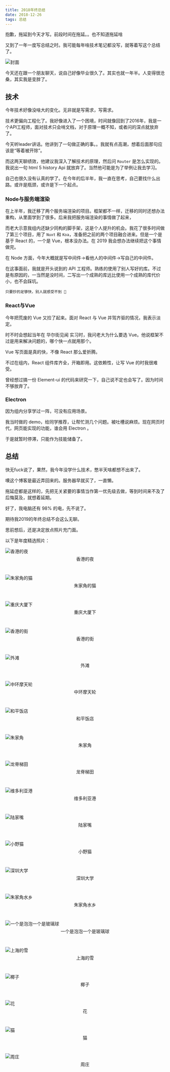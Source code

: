 ```yaml
---
title: 2018年终总结
date: 2018-12-26
tags: 总结
---
```

抱歉，拖延到今天才写。前段时间在拖延。。也不知道拖延啥

又到了一年一度写总结之时。我可能每年啥技术笔记都没写，就等着写这个总结了。

![封面](http://img.fengyuanzemin.com/camera/DSC08546.jpg?imageView2/2/w/1200/h/800/q/75|watermark/2/text/QEZlbmc=/font/5b6u6L2v6ZuF6buR/fontsize/520/fill/I0ZGRkZGRg==/dissolve/77/gravity/SouthEast/dx/10/dy/10|imageslim)

<!--more-->

今天还在跟一个朋友聊天，说自己好像毕业很久了。其实也就一年半。人变得很沧桑，其实我是变胖了。


## 技术
今年技术好像没啥大的变化。无非就是写需求，写需求。

技术更偏向工程化了。我好像进入了一个困境，时间就像回到了2016年，我是一个API工程师，面对技术只会啃文档，对于原理一概不知，或者问的深点就放弃了。

今天听leader讲话。他讲到了一句做正确的事。。我就有点高潮，想着后面那句应该是“等着被开除”。

而这两天聊绩效，他建议我深入了解技术的原理，然后问 `Router` 是怎么实现的。我说出一句 html 5 history Api 就放弃了。当然他可能是为了举例让我去学习。

自己也很久没有认真的学了。在今年的后半年，我一直在思考，自己要找什么出路。或许是瓶颈，或许是下一个起点。

### Node与服务端渲染

在上半年，我迁移了两个服务端渲染的项目。框架都不一样，迁移的同时还想办法重构，从里面学到了很多。后来我把服务端渲染的事情做了起来，

而老大示意我组内还缺少同构的脚手架，这是个人提升的机会。我花了很多时间做了第三个项目，用了 `Nuxt` 和 `Koa`，准备把之前的两个项目融合进来。但是一个是基于 React 的，一个是 Vue，根本没办法。在 2019 我会想办法继续把这个事情做完。

在 Node 方面，今年大概就是写中间件->看他人的中间件->写自己的中间件。

在这事面前，我就是开头说到的 API 工程师。熟练的使用了别人写好的库。不过是有原因的，一当然是没时间，二写出一个成熟的库远比使用一个成熟的库代价小，也不会踩坑。

	只要抄的足够快，别人就感受不到 👻


### React与Vue

今年把荒废的 Vue 又捡了起来。面对 React 与 Vue 并驾齐驱的情况，我表示淡定。

时不时会想起当年在 华尔街见闻 实习时，我问老大为什么要选 Vue。他说框架不过是用来解决问题的，哪个快一点就用那个。

Vue 写页面是真的快，不像 React 那么爱折腾。

不过在组内，React 组件库齐全，开箱即用。这依赖性，让写 Vue 的时我很难受。

曾经想过搞一份 Element-ui 的代码来研究一下，自己说不定也会写了。因为时间不够放弃了。

### Electron

因为组内分享学过一阵，可没有应用场景。

我当时做的 demo，给同学推荐，让帮忙测几个问题。被吐槽说麻烦。现在网页时代，网页能实现的功能，谁会用 Electron 。

于是就暂时停滞，只能作为技能储备了。

## 总结
快无fuck说了，果然，我今年没学什么技术，憋半天啥都想不出来了。

噢这个博客是最近弄回来的。服务器早就买了，一直懒。

拖延症都是这样的，先把无关紧要的事情当作第一优先级去做，等到时间来不及了后悔莫及，就想着延期。

好了，我电脑还有 98% 的电，先不说了。

期待我2019的年终总结不会这么无聊。

思前想后，还是决定放点照片充门面。

以下是年度精选照片：

![香港的夜](http://img.fengyuanzemin.com/camera/DSC08457.jpg?imageView2/2/w/1200/h/800/q/75|watermark/2/text/QEZlbmc=/font/5b6u6L2v6ZuF6buR/fontsize/520/fill/I0ZGRkZGRg==/dissolve/77/gravity/SouthEast/dx/10/dy/10|imageslim)
<div style="text-align: center;margin-bottom: 40px;margin-top: -10px;">香港的夜</div>

![朱家角的猫](http://img.fengyuanzemin.com/camera/DSCF1376.jpg?imageView2/2/w/1200/h/800/q/75|watermark/2/text/QEZlbmc=/font/5b6u6L2v6ZuF6buR/fontsize/520/fill/I0ZGRkZGRg==/dissolve/77/gravity/SouthEast/dx/10/dy/10|imageslim)
<div style="text-align: center;margin-bottom: 40px;margin-top: -10px;">朱家角的猫</div>

![重庆大厦下](http://img.fengyuanzemin.com/camera/DSC08304.jpg?imageView2/2/w/1200/h/800/q/75|watermark/2/text/QEZlbmc=/font/5b6u6L2v6ZuF6buR/fontsize/520/fill/I0ZGRkZGRg==/dissolve/77/gravity/SouthEast/dx/10/dy/10|imageslim)
<div style="text-align: center;margin-bottom: 40px;margin-top: -10px;">重庆大厦下</div>

![香港的街](http://img.fengyuanzemin.com/camera/DSC08267-fugu.jpg?imageView2/2/w/1200/h/800/q/75|watermark/2/text/QEZlbmc=/font/5b6u6L2v6ZuF6buR/fontsize/520/fill/I0ZGRkZGRg==/dissolve/77/gravity/SouthEast/dx/10/dy/10|imageslim)
<div style="text-align: center;margin-bottom: 40px;margin-top: -10px;">香港的街</div>

![外滩](http://img.fengyuanzemin.com/camera/DSC09178.jpg?imageView2/2/w/1200/h/800/q/75|watermark/2/text/QEZlbmc=/font/5b6u6L2v6ZuF6buR/fontsize/520/fill/I0ZGRkZGRg==/dissolve/77/gravity/SouthEast/dx/10/dy/10|imageslim)
<div style="text-align: center;margin-bottom: 40px;margin-top: -10px;">外滩</div>

![中环摩天轮](http://img.fengyuanzemin.com/camera/DSC08351.jpg?imageView2/2/w/1200/h/800/q/75|watermark/2/text/QEZlbmc=/font/5b6u6L2v6ZuF6buR/fontsize/520/fill/I0ZGRkZGRg==/dissolve/77/gravity/SouthEast/dx/10/dy/10|imageslim)
<div style="text-align: center;margin-bottom: 40px;margin-top: -10px;">中环摩天轮</div>

![和平饭店](http://img.fengyuanzemin.com/camera/DSC09264-%E9%AB%98%E5%85%89.jpg?imageView2/2/w/1200/h/800/q/75|watermark/2/text/QEZlbmc=/font/5b6u6L2v6ZuF6buR/fontsize/520/fill/I0ZGRkZGRg==/dissolve/77/gravity/SouthEast/dx/10/dy/10|imageslim)
<div style="text-align: center;margin-bottom: 40px;margin-top: -10px;">和平饭店</div>

![朱家角](http://img.fengyuanzemin.com/camera/DSC05704%E2%80%94%E2%80%941.jpg?imageView2/2/w/1200/h/800/q/75|watermark/2/text/QEZlbmc=/font/5b6u6L2v6ZuF6buR/fontsize/520/fill/I0ZGRkZGRg==/dissolve/77/gravity/SouthEast/dx/10/dy/10|imageslim)
<div style="text-align: center;margin-bottom: 40px;margin-top: -10px;">朱家角</div>

![龙脊梯田](http://img.fengyuanzemin.com/camera/DSC07477-tongtou.jpg?imageView2/2/w/1200/h/800/q/75|watermark/2/text/QEZlbmc=/font/5b6u6L2v6ZuF6buR/fontsize/520/fill/I0ZGRkZGRg==/dissolve/77/gravity/SouthEast/dx/10/dy/10|imageslim)
<div style="text-align: center;margin-bottom: 40px;margin-top: -10px;">龙脊梯田</div>

![维多利亚港](http://img.fengyuanzemin.com/camera/DSC08424.jpg?imageView2/2/w/1200/h/800/q/75|watermark/2/text/QEZlbmc=/font/5b6u6L2v6ZuF6buR/fontsize/520/fill/I0ZGRkZGRg==/dissolve/77/gravity/SouthEast/dx/10/dy/10|imageslim)
<div style="text-align: center;margin-bottom: 40px;margin-top: -10px;">维多利亚港</div>

![陆家嘴](http://img.fengyuanzemin.com/camera/DSC09470.jpg?imageView2/2/w/1200/h/800/q/75|watermark/2/text/QEZlbmc=/font/5b6u6L2v6ZuF6buR/fontsize/520/fill/I0ZGRkZGRg==/dissolve/77/gravity/SouthEast/dx/10/dy/10|imageslim)
<div style="text-align: center;margin-bottom: 40px;margin-top: -10px;">陆家嘴</div>

![小野猫](http://img.fengyuanzemin.com/camera/DSC08667.jpg?imageView2/2/w/1200/h/800/q/75|watermark/2/text/QEZlbmc=/font/5b6u6L2v6ZuF6buR/fontsize/520/fill/I0ZGRkZGRg==/dissolve/77/gravity/SouthEast/dx/10/dy/10|imageslim)
<div style="text-align: center;margin-bottom: 40px;margin-top: -10px;">小野猫</div>

![深圳大学](http://img.fengyuanzemin.com/camera/DSC08097.jpg?imageView2/2/w/1200/h/800/q/75|watermark/2/text/QEZlbmc=/font/5b6u6L2v6ZuF6buR/fontsize/520/fill/I0ZGRkZGRg==/dissolve/77/gravity/SouthEast/dx/10/dy/10|imageslim)
<div style="text-align: center;margin-bottom: 40px;margin-top: -10px;">深圳大学</div>

![朱家角水乡](http://img.fengyuanzemin.com/camera/DSCF1329.jpg?imageView2/2/w/1200/h/800/q/75|watermark/2/text/QEZlbmc=/font/5b6u6L2v6ZuF6buR/fontsize/520/fill/I0ZGRkZGRg==/dissolve/77/gravity/SouthEast/dx/10/dy/10|imageslim)
<div style="text-align: center;margin-bottom: 40px;margin-top: -10px;">朱家角水乡</div>

![一个是泡泡一个是玻璃球](http://img.fengyuanzemin.com/camera/DSCF2649.JPG?imageView2/2/w/1200/h/800/q/75|watermark/2/text/QEZlbmc=/font/5b6u6L2v6ZuF6buR/fontsize/520/fill/I0ZGRkZGRg==/dissolve/77/gravity/SouthEast/dx/10/dy/10|imageslim)
<div style="text-align: center;margin-bottom: 40px;margin-top: -10px;">一个是泡泡一个是玻璃球</div>

![上海的雪](http://img.fengyuanzemin.com/camera/DSCF1432.JPG?imageView2/2/w/1200/h/800/q/75|watermark/2/text/QEZlbmc=/font/5b6u6L2v6ZuF6buR/fontsize/520/fill/I0ZGRkZGRg==/dissolve/77/gravity/SouthEast/dx/10/dy/10|imageslim)
<div style="text-align: center;margin-bottom: 40px;margin-top: -10px;">上海的雪</div>

![椰子](http://img.fengyuanzemin.com/camera/DSC08830.jpg?imageView2/2/w/1200/h/800/q/75|watermark/2/text/QEZlbmc=/font/5b6u6L2v6ZuF6buR/fontsize/520/fill/I0ZGRkZGRg==/dissolve/77/gravity/SouthEast/dx/10/dy/10|imageslim)
<div style="text-align: center;margin-bottom: 40px;margin-top: -10px;">椰子</div>

![花](http://img.fengyuanzemin.com/camera/DSC08017-short.jpg?imageView2/2/w/1200/h/800/q/75|watermark/2/text/QEZlbmc=/font/5b6u6L2v6ZuF6buR/fontsize/520/fill/I0ZGRkZGRg==/dissolve/77/gravity/SouthEast/dx/10/dy/10|imageslim)
<div style="text-align: center;margin-bottom: 40px;margin-top: -10px;">花</div>

![猫](http://img.fengyuanzemin.com/camera/DSC07083.jpg?imageView2/2/w/1200/h/800/q/75|watermark/2/text/QEZlbmc=/font/5b6u6L2v6ZuF6buR/fontsize/520/fill/I0ZGRkZGRg==/dissolve/77/gravity/SouthEast/dx/10/dy/10|imageslim)
<div style="text-align: center;margin-bottom: 40px;margin-top: -10px;">猫</div>

![周庄](http://img.fengyuanzemin.com/camera/DSC05090.JPG?imageView2/2/w/1200/h/800/q/75|watermark/2/text/QEZlbmc=/font/5b6u6L2v6ZuF6buR/fontsize/520/fill/I0ZGRkZGRg==/dissolve/77/gravity/SouthEast/dx/10/dy/10|imageslim)
<div style="text-align: center;margin-bottom: 40px;margin-top: -10px;">周庄</div>
